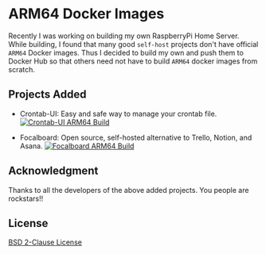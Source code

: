 # ARM64 Docker Images

Recently I was working on building my own RaspberryPi Home Server. While building, I found that many good `self-host` projects don't have official `ARM64` Docker images. Thus I decided to build my own and push them to Docker Hub so that others need not have to build `ARM64` docker images from scratch.

## Projects Added

- Crontab-UI: Easy and safe way to manage your crontab file.
[![Crontab-UI ARM64 Build](https://github.com/Dexter2389/focalboard-arm64-docker-build/actions/workflows/crontab-ui-build.yml/badge.svg)](https://github.com/Dexter2389/focalboard-arm64-docker-build/actions/workflows/crontab-ui-build.yml)

- Focalboard: Open source, self-hosted alternative to Trello, Notion, and Asana.
[![Focalboard ARM64 Build](https://github.com/Dexter2389/focalboard-arm64-docker-build/actions/workflows/focalboard-build.yml/badge.svg)](https://github.com/Dexter2389/focalboard-arm64-docker-build/actions/workflows/focalboard-build.yml)

## Acknowledgment

Thanks to all the developers of the above added projects. You people are rockstars!!

## License

[BSD 2-Clause License](./LICENSE)
